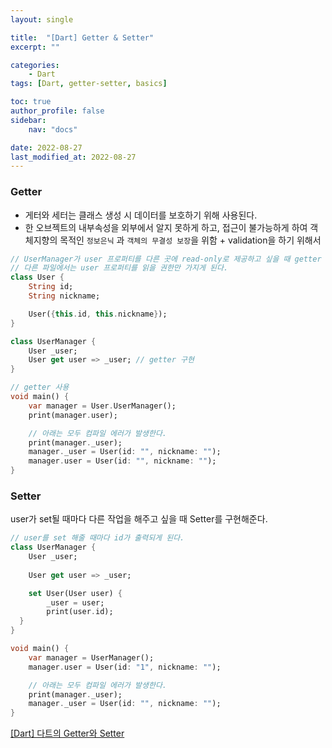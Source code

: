 ```yaml
---
layout: single

title:  "[Dart] Getter & Setter"
excerpt: ""

categories: 
    - Dart
tags: [Dart, getter-setter, basics]

toc: true
author_profile: false
sidebar:
    nav: "docs"

date: 2022-08-27
last_modified_at: 2022-08-27
---
```


### Getter

- 게터와 세터는 클래스 생성 시 데이터를 보호하기 위해 사용된다.
- 한 오브젝트의 내부속성을 외부에서 알지 못하게 하고, 접근이 불가능하게 하여 객체지향의 목적인 `정보은닉` 과 `객체의 무결성 보장`을 위함 + validation을 하기 위해서

```dart
// UserManager가 user 프로퍼티를 다른 곳에 read-only로 제공하고 싶을 때 getter 구현
// 다른 파일에서는 user 프로퍼티를 읽을 권한만 가지게 된다.
class User {
	String id;
	String nickname;

	User({this.id, this.nickname});
}

class UserManager {
	User _user;
	User get user => _user; // getter 구현
}

// getter 사용
void main() {
	var manager = User.UserManager();
	print(manager.user);

	// 아래는 모두 컴파일 에러가 발생한다.
	print(manager._user);
	manager._user = User(id: "", nickname: "");
	manager.user = User(id: "", nickname: "");
}
```

### Setter

user가 set될 때마다 다른 작업을 해주고 싶을 때 Setter를 구현해준다.

```dart
// user를 set 해줄 때마다 id가 출력되게 된다.
class UserManager {
	User _user;
	
	User get user => _user;

	set User(User user) {
		_user = user;
		print(user.id);
  }
}

void main() {
	var manager = UserManager();
	manager.user = User(id: "1", nickname: "");

	// 아래는 모두 컴파일 에러가 발생한다.
	print(manager._user);
	manager._user = User(id: "", nickname: "");
}
```

[[Dart] 다트의 Getter와 Setter](https://eunjin3786.tistory.com/273)